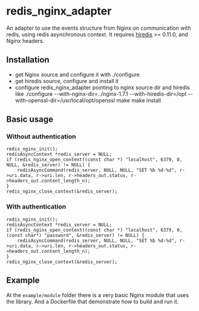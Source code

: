 redis_nginx_adapter
===================

An adapter to use the events structure from Nginx on communication with redis, using redis asynchronous context.
It requires [hiredis](https://github.com/redis/hiredis) >= 0.11.0, and Nginx headers.

Installation
------------

* get Nginx source and configure it with ./configure
* get hiredis source, configure and install it
* configure redis_nginx_adapter pointing to nginx source dir and hiredis like
  ./configure --with-nginx-dir=../nginx-1.7.1 --with-hiredis-dir=/opt --with-openssl-dir=/usr/local/opt/openssl
  make
  make install

Basic usage
-----------

### Without authentication

```
redis_nginx_init();
redisAsyncContext *redis_server = NULL;
if (redis_nginx_open_context((const char *) "localhost", 6379, 0, NULL, &redis_server) != NULL) {
    redisAsyncCommand(redis_server, NULL, NULL, "SET %b %d-%d", r->uri.data, r->uri.len, r->headers_out.status, r->headers_out.content_length_n);
}
redis_nginx_close_context(&redis_server);
```

### With authentication

```
redis_nginx_init();
redisAsyncContext *redis_server = NULL;
if (redis_nginx_open_context((const char *) "localhost", 6379, 0, (const char*) "password", &redis_server) != NULL) {
    redisAsyncCommand(redis_server, NULL, NULL, "SET %b %d-%d", r->uri.data, r->uri.len, r->headers_out.status, r->headers_out.content_length_n);
}
redis_nginx_close_context(&redis_server);
```

Example
-------

At the `example/module` folder there is a very basic Nginx module that uses the library.
And a Dockerfile that demonstrate how to build and run it.
